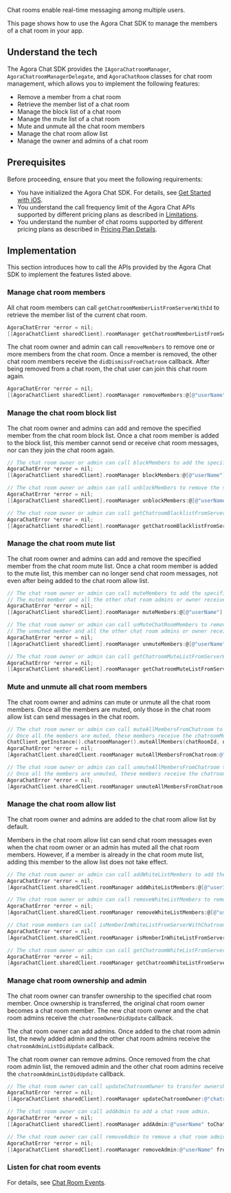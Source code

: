 Chat rooms enable real-time messaging among multiple users.

This page shows how to use the Agora Chat SDK to manage the members of a chat room in your app.

## Understand the tech

The Agora Chat SDK provides the `IAgoraChatroomManager`, `AgoraChatroomManagerDelegate`, and `AgoraChatRoom` classes for chat room management, which allows you to implement the following features:

- Remove a member from a chat room
- Retrieve the member list of a chat room
- Manage the block list of a chat room
- Manage the mute list of a chat room
- Mute and unmute all the chat room members
- Manage the chat room allow list
- Manage the owner and admins of a chat room


## Prerequisites

Before proceeding, ensure that you meet the following requirements:

- You have initialized the Agora Chat SDK. For details, see [Get Started with iOS](./agora_chat_get_started_ios?platform=iOS).
- You understand the call frequency limit of the Agora Chat APIs supported by different pricing plans as described in [Limitations](./agora_chat_limitation_ios?platform=iOS).
- You understand the number of chat rooms supported by different pricing plans as described in [Pricing Plan Details](./agora_chat_limitation?platform=iOS).


## Implementation

This section introduces how to call the APIs provided by the Agora Chat SDK to implement the features listed above.

### Manage chat room members

All chat room members can call `getChatroomMemberListFromServerWithId` to retrieve the member list of the current chat room.

```objective-c
AgoraChatError *error = nil;
[[AgoraChatClient sharedClient].roomManager getChatroomMemberListFromServerWithId:@"chatroomId" cursor:1 pageSize:20 error:&error];
```

The chat room owner and admin can call `removeMembers` to remove one or more members from the chat room. Once a member is removed, the other chat room members receive the `didDismissFromChatroom` callback. After being removed from a chat room, the chat user can join this chat room again.

```objective-c
AgoraChatError *error = nil;
[[AgoraChatClient sharedClient].roomManager removeMembers:@[@"userName"] fromChatroom:@"chatroomId" error:&error];
```


### Manage the chat room block list

The chat room owner and admins can add and remove the specified member from the chat room block list. Once a chat room member is added to the block list, this member cannot send or receive chat room messages, nor can they join the chat room again.

```objective-c
// The chat room owner or admin can call blockMembers to add the specified member to the chat room block list.
AgoraChatError *error = nil;
[[AgoraChatClient sharedClient].roomManager blockMembers:@[@"userName"] fromChatroom:@"chatroomId" error:&error];

// The chat room owner or admin can call unblockMembers to remove the specified user from the block list.
AgoraChatError *error = nil;
[[AgoraChatClient sharedClient].roomManager unblockMembers:@[@"userName"] fromChatroom:@"chatroomId" error:&error];

// The chat room owner or admin can call getChatroomBlacklistFromServerWithId to retrieve the block list of the current chat room.
AgoraChatError *error = nil;
[[AgoraChatClient sharedClient].roomManager getChatroomBlacklistFromServerWithId:@"chatroomId" pageNumber:1 pageSize:20 error:&error];
```


### Manage the chat room mute list

The chat room owner and admins can add and remove the specified member from the chat room mute list. Once a chat room member is added to the mute list, this member can no longer send chat room messages, not even after being added to the chat room allow list.

```objective-c
// The chat room owner or admin can call muteMembers to add the specified user to the chat room block list.
// The muted member and all the other chat room admins or owner receive the onMuteListAdded callback.
AgoraChatError *error = nil;
[[AgoraChatClient sharedClient].roomManager muteMembers:@[@"userName"] muteMilliseconds:-1 fromChatroom:@"chatroomId" error:&error];

// The chat room owner or admin can call unMuteChatRoomMembers to remove the specified user from the chat room mute list.
// The unmuted member and all the other chat room admins or owner receive the chatroomMuteListDidUpdate callback.
AgoraChatError *error = nil;
[[AgoraChatClient sharedClient].roomManager unmuteMembers:@[@"userName"] fromChatroom:@"chatroomId" error:&error];

// The chat room owner or admin can call getChatroomMuteListFromServerWithId to retrieve the mute list of the current chat room.
AgoraChatError *error = nil;
[[AgoraChatClient sharedClient].roomManager getChatroomMuteListFromServerWithId:@"chatroomId" pageNumber:1 pageSize:20 error:&error];
```


### Mute and unmute all chat room members

The chat room owner and admins can mute or unmute all the chat room members. Once all the members are muted, only those in the chat room allow list can send messages in the chat room.

```objective-c
// The chat room owner or admin can call muteAllMembersFromChatroom to mute all the chat room members.
// Once all the members are muted, these members receive the chatroomMuteListDidUpdate callback.
ChatClient.getInstance().chatroomManager().muteAllMembers(chatRoomId, new ValueCallBack<ChatRoom>() {
AgoraChatError *error = nil;
[AgoraChatClient.sharedClient.roomManager muteAllMembersFromChatroom:@"chatRoomId" error:&error];

// The chat room owner or admin can call unmuteAllMembersFromChatroom to unmute all the chat room members.
// Once all the members are unmuted, these members receive the chatroomMuteListDidUpdate callback.
AgoraChatError *error = nil;
[AgoraChatClient.sharedClient.roomManager unmuteAllMembersFromChatroom:@"chatRoomId" error:&error];
```


### Manage the chat room allow list

The chat room owner and admins are added to the chat room allow list by default.

Members in the chat room allow list can send chat room messages even when the chat room owner or an admin has muted all the chat room members. However, if a member is already in the chat room mute list, adding this member to the allow list does not take effect.

```objective-c
// The chat room owner or admin can call addWhiteListMembers to add the specified member to the chat room allow list.
AgoraChatError *error = nil;  
[AgoraChatClient.sharedClient.roomManager addWhiteListMembers:@[@"userId1",@"userId2"] fromChatroom:@"aChatroomId" error:&error];

// The chat room owner or admin can call removeWhiteListMembers to remove the specified member from the chat room allow list.
AgoraChatError *error = nil;  
[AgoraChatClient.sharedClient.roomManager removeWhiteListMembers:@[@"userId1",@"userId2"] fromChatroom:@"aChatroomId" error:&error];

// Chat room members can call isMemberInWhiteListFromServerWithChatroomId to check whether they are in the chat room allow list.
AgoraChatError *error = nil;
[AgoraChatClient.sharedClient.roomManager isMemberInWhiteListFromServerWithChatroomId:@"aChatroomId" error:&error];

// The chat room owner or admin can call getChatroomWhiteListFromServerWithId to retrieve the allow list of the current chat room.
AgoraChatError *error = nil;
[AgoraChatClient.sharedClient.roomManager getChatroomWhiteListFromServerWithId:@"aChatroomId" error:&error];
```


### Manage chat room ownership and admin

The chat room owner can transfer ownership to the specified chat room member. Once ownership is transferred, the original chat room owner becomes a chat room member. The new chat room owner and the chat room admins receive the `chatroomOwnerDidUpdate` callback.

The chat room owner can add admins. Once added to the chat room admin list, the newly added admin and the other chat room admins receive the `chatroomAdminListDidUpdate` callback.

The chat room owner can remove admins. Once removed from the chat room admin list, the removed admin and the other chat room admins receive the `chatroomAdminListDidUpdate` callback.

```objective-c
// The chat room owner can call updateChatroomOwner to transfer ownership to the other chat room member.
AgoraChatError *error = nil;
[[AgoraChatClient sharedClient].roomManager updateChatroomOwner:@"chatroomId" newOwner:@"textString" error:&error];

// The chat room owner can call addAdmin to add a chat room admin.
AgoraChatError *error = nil;
[[AgoraChatClient sharedClient].roomManager addAdmin:@"userName" toChatroom:@"chatroomId" error:&error];

// The chat room owner can call removeAdmin to remove a chat room admin.
AgoraChatError *error = nil;
[[AgoraChatClient sharedClient].roomManager removeAdmin:@"userName" fromChatroom:@"chatroomId" error:&error];
```

### Listen for chat room events

For details, see [Chat Room Events](./agora_chat_chatroom_ios?platform=iOS#listen-for-chat-room-events).